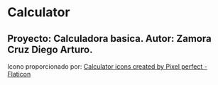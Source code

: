 Calculator
=========================================

Proyecto: Calculadora basica.
Autor: Zamora Cruz Diego Arturo.
----------------------------------------------------

Icono proporcionado por:
<a href="https://www.flaticon.com/free-icons/calculator" title="calculator icons">Calculator icons created by Pixel perfect - Flaticon</a>